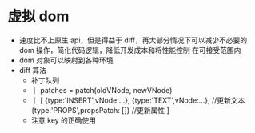 # 虚拟 dom

-   速度比不上原生 api，但是得益于 diff，再大部分情况下可以减少不必要的 dom 操作，简化代码逻辑，降低开发成本和将性能控制
    在可接受范围内
-   dom 对象可以映射到各种环境
-   diff 算法
    -   补丁队列
    -   ｜ patches = patch(oldVNode, newVNode)
    -   ｜ [ {type:'INSERT',vNode:...}, {type:'TEXT',vNode:...}, //更新文本 {type:'PROPS',propsPatch: []} //更新属性 ]
    -   注意 key 的正确使用
